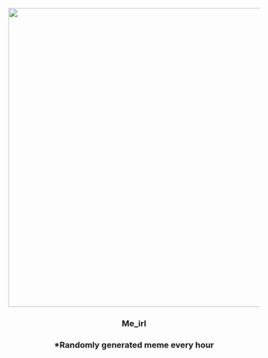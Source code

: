 <p align="center">
        <img src="https://i.redd.it/ksmbswesxs191.jpg" width="600" height="600">
        </p>
        <h3 align="center">Me_irl</h3>
        <h3 align="center">*Randomly generated meme every hour</h3>
    